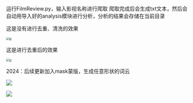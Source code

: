 运行FilmReview.py，输入影视名称进行爬取
爬取完成后会生成txt文本，然后会自动用导入好的analysis模块进行分析，分析的结果会存储在当前目录

这是没有进行去重、清洗的效果

<img src="https://gcore.jsdelivr.net/gh/wbzyo/ziproject/%E8%BF%87%E6%8A%8A%E7%98%BE.png" alt="前" style="zoom:50%;" />

这是进行去重后的效果

<img src="https://gcore.jsdelivr.net/gh/wbzyo/ziproject/%E8%BF%87%E6%8A%8A%E7%98%BEs.png" alt="后" style="zoom:50%;" />

2024：后续更新加入mask蒙版，生成任意形状的词云

![](https://cdn.jsdelivr.net/gh/wbzyo/ziproject/%E8%BF%87%E6%8A%8A%E7%98%BE2.png)

![](https://cdn.jsdelivr.net/gh/wbzyo/ziproject/过把瘾1.png)

